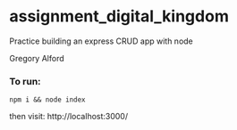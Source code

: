 # assignment_digital_kingdom
Practice building an express CRUD app with node 

Gregory Alford

### To run:
```
npm i && node index
```
then visit:
http://localhost:3000/
